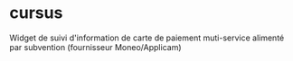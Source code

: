 # cursus
Widget de suivi d'information de carte de paiement muti-service alimenté par subvention (fournisseur Moneo/Applicam)
